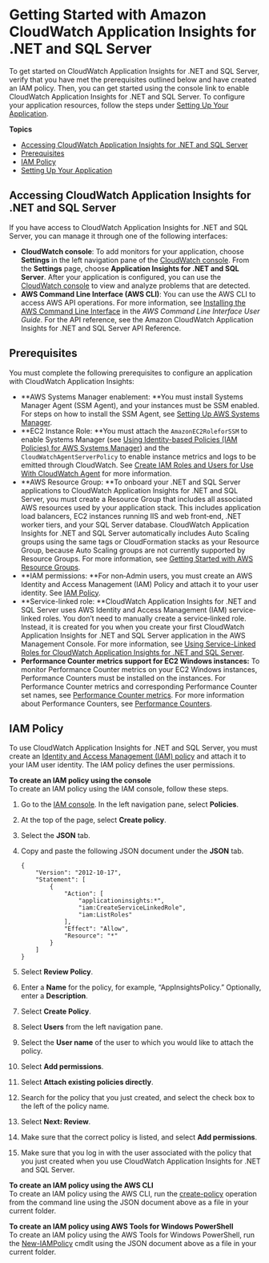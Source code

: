 # Getting Started with Amazon CloudWatch Application Insights for \.NET and SQL Server<a name="appinsights-getting-started"></a>

To get started on CloudWatch Application Insights for \.NET and SQL Server, verify that you have met the prerequisites outlined below and have created an IAM policy\. Then, you can get started using the console link to enable CloudWatch Application Insights for \.NET and SQL Server\. To configure your application resources, follow the steps under [Setting Up Your Application](appinsights-setting-up.md)\.

**Topics**
+ [Accessing CloudWatch Application Insights for \.NET and SQL Server](#appinsights-accessing)
+ [Prerequisites](#appinsights-prereqs)
+ [IAM Policy](#appinsights-iam)
+ [Setting Up Your Application](appinsights-setting-up.md)

## Accessing CloudWatch Application Insights for \.NET and SQL Server<a name="appinsights-accessing"></a>

If you have access to CloudWatch Application Insights for \.NET and SQL Server, you can manage it through one of the following interfaces:
+ **CloudWatch console**: To add monitors for your application, choose **Settings** in the left navigation pane of the [CloudWatch console](http://console.aws.amazon.com/cloudwatch)\. From the **Settings** page, choose **Application Insights for \.NET and SQL Server**\. After your application is configured, you can use the [ CloudWatch console](https://console.aws.amazon.com/cloudwatch) to view and analyze problems that are detected\.
+ **AWS Command Line Interface \(AWS CLI\)**: You can use the AWS CLI to access AWS API operations\. For more information, see [Installing the AWS Command Line Interface](https://docs.aws.amazon.com/cli/latest/userguide/cli-chap-install.html) in the *AWS Command Line Interface User Guide*\. For the API reference, see the Amazon CloudWatch Application Insights for \.NET and SQL Server API Reference\. 

## Prerequisites<a name="appinsights-prereqs"></a>

You must complete the following prerequisites to configure an application with CloudWatch Application Insights:
+ **AWS Systems Manager enablement: **You must install Systems Manager Agent \(SSM Agent\), and your instances must be SSM enabled\. For steps on how to install the SSM Agent, see [Setting Up AWS Systems Manager](https://docs.aws.amazon.com/systems-manager/latest/userguide/systems-manager-setting-up.html)\.
+ **EC2 Instance Role: **You must attach the `AmazonEC2RoleforSSM` to enable Systems Manager \(see [Using Identity\-based Policies \(IAM Policies\) for AWS Systems Manager](https://docs.aws.amazon.com/systems-manager/latest/userguide/auth-and-access-control-iam-identity-based-access-control.html)\) and the `CloudWatchAgentServerPolicy` to enable instance metrics and logs to be emitted through CloudWatch\. See [Create IAM Roles and Users for Use With CloudWatch Agent](https://docs.aws.amazon.com/AmazonCloudWatch/latest/monitoring/create-iam-roles-for-cloudwatch-agent.html) for more information\.
+ **AWS Resource Group: **To onboard your \.NET and SQL Server applications to CloudWatch Application Insights for \.NET and SQL Server, you must create a Resource Group that includes all associated AWS resources used by your application stack\. This includes application load balancers, EC2 instances running IIS and web front‐end, \.NET worker tiers, and your SQL Server database\. CloudWatch Application Insights for \.NET and SQL Server automatically includes Auto Scaling groups using the same tags or CloudFormation stacks as your Resource Group, because Auto Scaling groups are not currently supported by Resource Groups\. For more information, see [Getting Started with AWS Resource Groups](https://docs.aws.amazon.com/ARG/latest/userguide/gettingstarted.html)\.
+ **IAM permissions: **For non‐Admin users, you must create an AWS Identity and Access Management \(IAM\) Policy and attach it to your user identity\. See [IAM Policy](#appinsights-iam)\.
+ **Service\-linked role: **CloudWatch Application Insights for \.NET and SQL Server uses AWS Identity and Access Management \(IAM\) service‐linked roles\. You don’t need to manually create a service‐linked role\. Instead, it is created for you when you create your first CloudWatch Application Insights for \.NET and SQL Server application in the AWS Management Console\. For more information, see [Using Service\-Linked Roles for CloudWatch Application Insights for \.NET and SQL Server](CHAP_using-service-linked-roles-appinsights.md)\.
+ **Performance Counter metrics support for EC2 Windows instances:** To monitor Performance Counter metrics on your EC2 Windows instances, Performance Counters must be installed on the instances\. For Performance Counter metrics and corresponding Performance Counter set names, see [Performance Counter metrics](appinsights-logs-and-metrics.md#application-insights-performance-counter)\. For more information about Performance Counters, see [Performance Counters](https://docs.microsoft.com/en-us/windows/win32/perfctrs/performance-counters-portal)\.

## IAM Policy<a name="appinsights-iam"></a>

To use CloudWatch Application Insights for \.NET and SQL Server, you must create an [Identity and Access Management \(IAM\) policy](https://docs.aws.amazon.com/IAM/latest/UserGuide/access_policies.html) and attach it to your IAM user identity\. The IAM policy defines the user permissions\.

**To create an IAM policy using the console**  
To create an IAM policy using the IAM console, follow these steps\.

1. Go to the [IAM console](https://console.aws.amazon.com/iam/home)\. In the left navigation pane, select **Policies**\.

1. At the top of the page, select **Create policy**\.

1. Select the **JSON** tab\.

1. Copy and paste the following JSON document under the **JSON** tab\.

   ```
   {
       "Version": "2012-10-17",
       "Statement": [
           {
               "Action": [
                   "applicationinsights:*",
                   "iam:CreateServiceLinkedRole",
                   "iam:ListRoles"
               ],
               "Effect": "Allow",
               "Resource": "*"
           }
       ]
   }
   ```

1. Select **Review Policy**\.

1. Enter a **Name** for the policy, for example, “AppInsightsPolicy\.” Optionally, enter a **Description**\.

1. Select **Create Policy**\.

1. Select **Users** from the left navigation pane\.

1. Select the **User name** of the user to which you would like to attach the policy\.

1. Select **Add permissions**\.

1. Select **Attach existing policies directly**\.

1. Search for the policy that you just created, and select the check box to the left of the policy name\.

1. Select **Next: Review**\.

1. Make sure that the correct policy is listed, and select **Add permissions**\.

1. Make sure that you log in with the user associated with the policy that you just created when you use CloudWatch Application Insights for \.NET and SQL Server\.

**To create an IAM policy using the AWS CLI**  
To create an IAM policy using the AWS CLI, run the [create\-policy](https://docs.aws.amazon.com/cli/latest/reference/iam/create-policy.html) operation from the command line using the JSON document above as a file in your current folder\. 

**To create an IAM policy using AWS Tools for Windows PowerShell**  
To create an IAM policy using the AWS Tools for Windows PowerShell, run the [New\-IAMPolicy](https://docs.aws.amazon.com/powershell/latest/reference/items/New-IAMPolicy.html) cmdlt using the JSON document above as a file in your current folder\. 